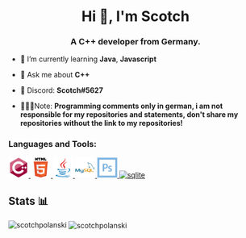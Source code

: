 <h1 align="center">Hi 👋, I'm Scotch</h1>
<h3 align="center">A C++ developer from Germany.</h3>


- 🌱 I’m currently learning **Java**, **Javascript**

- 💬 Ask me about **C++**

- 👾 Discord: **Scotch#5627**

- 👨🏽‍💻Note: **Programming comments only in german, i am not responsible for my repositories and statements, don't share my repositories without the link to my repositories!**


<h3 align="left">Languages and Tools:</h3>
<p align="left"> <a href="https://www.w3schools.com/cpp/" target="_blank"> <img src="https://raw.githubusercontent.com/devicons/devicon/master/icons/cplusplus/cplusplus-original.svg" alt="cplusplus" width="40" height="40"/> </a> <a href="https://www.w3.org/html/" target="_blank"> <img src="https://raw.githubusercontent.com/devicons/devicon/master/icons/html5/html5-original-wordmark.svg" alt="html5" width="40" height="40"/> </a> <a href="https://www.java.com" target="_blank"> <img src="https://raw.githubusercontent.com/devicons/devicon/master/icons/java/java-original.svg" alt="java" width="40" height="40"/> </a> <a href="https://www.mysql.com/" target="_blank"> <img src="https://raw.githubusercontent.com/devicons/devicon/master/icons/mysql/mysql-original-wordmark.svg" alt="mysql" width="40" height="40"/> </a> <a href="https://www.photoshop.com/en" target="_blank"> <img src="https://raw.githubusercontent.com/devicons/devicon/master/icons/photoshop/photoshop-line.svg" alt="photoshop" width="40" height="40"/> </a> <a href="https://www.sqlite.org/" target="_blank"> <img src="https://www.vectorlogo.zone/logos/sqlite/sqlite-icon.svg" alt="sqlite" width="40" height="40"/> </a> </p>

<h2 align="left">Stats 📊</h3>

<p><img align="left" src="https://github-readme-stats.vercel.app/api/top-langs?username=scotchpolanski&show_icons=true&locale=en&layout=compact&theme=radical" alt="scotchpolanski" /></p>

<p>&nbsp;<img align="center" src="https://github-readme-stats.vercel.app/api?username=scotchpolanski&show_icons=true&locale=en&theme=radical" alt="scotchpolanski" /></p>
